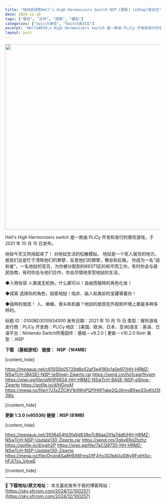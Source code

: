 ```yaml
---
title: "地狱协调官Hell’s High Harmonizers Switch NSP (更新) (eShop)英日文"
date: 2024-12-19
tags: ["冒险", "合作", "探索", "模拟"]
categories: ["Switch游戏", "Switch英日文"]
excerpt: "Hell&#039;s High Harmonizers switch 是一款由 PLiCy 开发和发行的冒险游戏，于 2021 年 10 月 15 日发布。 地狱今天又热闹起来了！ 对地狱生活的松散模拟。 地狱是一个死人居住的地方。 居民们总是忙于清除他们的罪孽，反思他们的罪孽，懈怠和反叛。 你成为一名“调&hellip;"
layout: post
---
```


<img class="aligncenter size-full wp-image-100258" src="https://sky.sfcrom.com/wp-content/uploads/2024/12/2024121908594710.webp" alt="" width="600" height="600" />

Hell's High Harmonizers switch 是一款由 PLiCy 开发和发行的冒险游戏，于 2021 年 10 月 15 日发布。

地狱今天又热闹起来了！
对地狱生活的松散模拟。
地狱是一个死人居住的地方。
居民们总是忙于清除他们的罪孽，反思他们的罪孽，懈怠和反叛。
你成为一名“调和者”，一名地狱的官员，为你被分配到的69371区的和平而工作。有时你会与居民协商，有时你会与他们合作，你会尽情地享受地狱的生活。

◆人物妆容
人类或无机物，什么都可以！自由而独特的角色化妆！

◆探索
选择你的角色，探索地狱！陷井、敌人和美妙的宝藏等着你！

◆独特的居民！
人、蜥蜴、骨头和机器？地狱的居民在外观和环境上都是多种多样的。

标题 ID：0100BD3010934000
发布日期：2021 年 10 月 15 日
类型：冒险游戏
发行商：PLiCy
开发商：PLiCy
地区：[美国、欧洲、日本、亚洲]语言：英语、日语平台：Nintendo Switch所需固件：基础 – v9.2.0 | 更新 – v10.2.0 Rom 类型：.NSP

<strong>下载 （基础游戏） 链接：  NSP（164MB）</strong>

[content_hide]

https://megaup.net/c61555b05729d8e52af3e4190c1a0e97/HH-HRMZ-NSwTcH-[BASE]-NSP-(eShop)-Ziperto.rar
https://send.cm/ho1cagrfhvgm
https://qiwi.gg/file/sWHP9824-HH-HRMZ-NSwTcH-BASE-NSP-eShop-Ziperto
https://gofile.io/d/HGoyAf
https://mega.nz/file/r7J3xZZC#V1k99hjPQf1HI9Tgke2QJliInroB5wcESvKjU5f3j6s

[/content_hide]

<strong>更新 1.3.0 (v65536) 链接：NSP (81MB)</strong>

[content_hide]

https://megaup.net/3936a54fd3fa9d838e7c86aa291a7dd6/HH-HRMZ-NSwTcH-NSP-Update130-Ziperto.rar
https://send.cm/3gbv69q2bzhz
https://gofile.io/d/sgjh2P
https://qiwi.gg/file/7aCQ9730-HH-HRMZ-NSwTcH-NSP-Update130-Ziperto
https://mega.nz/file/OroinASa#H8X6FmsOfF4Yo3G1bA0uSWyRFxtHXp-hFJt7zx_VmwE

[/content_hide]

---
📖 **下载地址/原文地址：** 本文最初发布于我的博客网站：[https://sky.sfcrom.com/2024/12/100257](https://sky.sfcrom.com/2024/12/100257)
